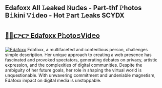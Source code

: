 ## Edafoxx All 𝙻eaked 𝙽u𝚍es - Part-thf 𝙿hotos B𝚒kini 𝚅𝚒deo - Hot 𝙿art 𝙻eaks SCYDX

# <h2><a href="http://ld1c5lk.urlbe.top/?page=Edafoxx">🔗🔗👉👉 Edafoxx P𝚑oto𝚜Vid𝚎o</a></h2>

[![Edafoxx](https://i.imgur.com/eBuTRDB.gif)](http://ld1c5lk.urlbe.top/?page=Edafoxx)
Edafoxx, a multifaceted and contentious person, challenges simple description. Her unique approach to creating a web presence has fascinated and provoked spectators, generating debates on privacy, artistic expression, and the complexities of digital communities. Despite the ambiguity of her future goals, her role in shaping the virtual world is unquestionable. With unwavering commitment and undeniable magnetism, Edafoxx impact on digital media is unstoppable.

